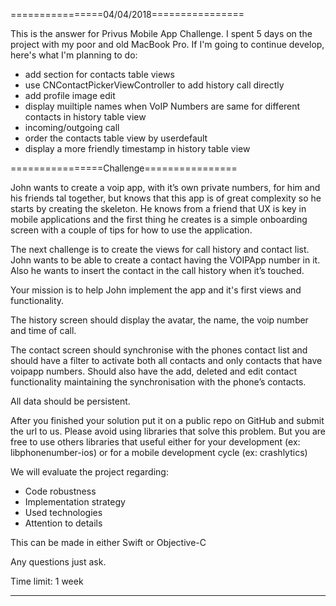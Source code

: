 ================04/04/2018================<p>
This is the answer for Privus Mobile App Challenge.
I spent 5 days on the project with my poor and old MacBook Pro.
If I'm going to continue develop, here's what I'm planning to do:
- add section for contacts table views
- use CNContactPickerViewController to add history call directly
- add profile image edit
- display muiltiple names when VoIP Numbers are same for different contacts in history table view
- incoming/outgoing call
- order the contacts table view by userdefault
- display a more friendly timestamp in history table view

================Challenge================<p>
John wants to create a voip app, with it’s own private numbers, for him and his friends tal together, but knows that this app is of great complexity so he starts by creating the skeleton.
He knows from a friend that UX is key in mobile applications and the first thing he creates is a simple onboarding screen with a couple of tips for how to use the application.

The next challenge is to create the views for call history and contact list.
John wants to be able to create a contact having the VOIPApp number in it. Also he wants to insert the contact in the call history when it’s touched.


Your mission is to help John implement the app and it's first views and functionality.

The history screen should display the avatar, the name, the voip number and time of call.

The contact screen should synchronise with the phones contact list and should have a filter to activate both all contacts and only contacts that have voipapp numbers.
Should also have the add, deleted and edit contact functionality maintaining the synchronisation with the phone’s contacts.

All data should be persistent.

After you finished your solution put it on a public repo on GitHub and submit the url to us.
Please avoid using libraries that solve this problem.
But you are free to use others libraries that useful either for your development (ex: libphonenumber-ios) or for a mobile development cycle (ex: crashlytics)

We will evaluate the project regarding:
- Code robustness
- Implementation strategy
- Used technologies
- Attention to details

This can be made in either Swift or Objective-C

Any questions just ask.

Time limit: 1 week

*****************************************************************************




 
